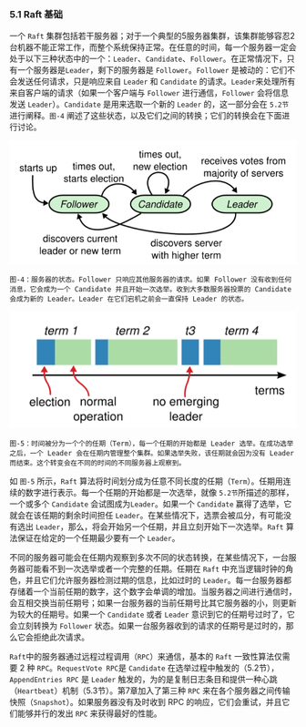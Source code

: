 ### 5.1 Raft 基础

一个 `Raft` 集群包括若干服务器；对于一个典型的5服务器集群，该集群能够容忍2台机器不能正常工作，而整个系统保持正常。在任意的时间，每一个服务器一定会处于以下三种状态中的一个：`Leader`、`Candidate`、`Follower`。在正常情况下，只有一个服务器是`Leader`，剩下的服务器是 `Follower`。`Follower` 是被动的：它们不会发送任何请求，只是响应来自 `Leader` 和 `Candidate` 的请求。`Leader`来处理所有来自客户端的请求（如果一个客户端与 `Follower` 进行通信，`Follower` 会将信息发送 `Leader`）。`Candidate` 是用来选取一个新的 `Leader` 的，这一部分会在 `5.2节`进行阐释。`图-4` 阐述了这些状态，以及它们之间的转换；它们的转换会在下面进行讨论。

![](/assets/Figure-4-Server-states.png)

`图-4：服务器的状态。Follower 只响应其他服务器的请求。如果 Follower 没有收到任何消息，它会成为一个 Candidate 并且开始一次选举。收到大多数服务器投票的 Candidate 会成为新的 Leader。Leader 在它们宕机之前会一直保持 Leader 的状态。`

![](/assets/Figure-5-Terms.png)

`图-5：时间被分为一个个的任期（Term），每一个任期的开始都是 Leader 选举。在成功选举之后，一个 Leader 会在任期内管理整个集群。如果选举失败，该任期就会因为没有 Leader 而结束。这个转变会在不同的时间的不同服务器上观察到。`

如 `图-5` 所示，`Raft` 算法将时间划分成为任意不同长度的任期（`Term`）。任期用连续的数字进行表示。每一个任期的开始都是一次选举，就像 `5.2节`所描述的那样，一个或多个 `Candidate` 会试图成为`Leader`。如果一个 `Candidate` 赢得了选举，它就会在该任期的剩余时间担任 `Leader`。在某些情况下，选票会被瓜分，有可能没有选出 `Leader`，那么，将会开始另一个任期，并且立刻开始下一次选举。`Raft` 算法保证在给定的一个任期最少要有一个 `Leader`。

不同的服务器可能会在任期内观察到多次不同的状态转换，在某些情况下，一台服务器可能看不到一次选举或者一个完整的任期。任期在 `Raft` 中充当逻辑时钟的角色，并且它们允许服务器检测过期的信息，比如过时的 `Leader`。每一台服务器都存储着一个当前任期的数字，这个数字会单调的增加。当服务器之间进行通信时，会互相交换当前任期号；如果一台服务器的当前任期号比其它服务器的小，则更新为较大的任期号。如果一个 `Candidate` 或者 `Leader` 意识到它的任期号过时了，它会立刻转换为 `Follower` 状态。如果一台服务器收到的请求的任期号是过时的，那么它会拒绝此次请求。

`Raft`中的服务器通过远程过程调用（`RPC`）来通信，基本的 `Raft` 一致性算法仅需要 2 种 `RPC`。`RequestVote RPC`是 `Candidate` 在选举过程中触发的（5.2节），`AppendEntries RPC` 是 `Leader` 触发的，为的是复制日志条目和提供一种心跳（`Heartbeat`）机制（5.3节）。第7章加入了第三种 `RPC` 来在各个服务器之间传输快照（`Snapshot`）。如果服务器没有及时收到 RPC 的响应，它们会重试，并且它们能够并行的发出 `RPC` 来获得最好的性能。

